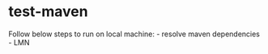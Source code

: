 # test-maven

Follow below steps to run on local machine: <incomplete>
	- resolve maven dependencies
	- LMN